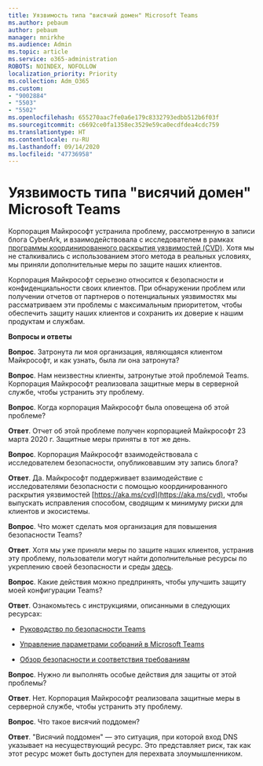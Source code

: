 ```yaml
---
title: Уязвимость типа "висячий домен" Microsoft Teams
ms.author: pebaum
author: pebaum
manager: mnirkhe
ms.audience: Admin
ms.topic: article
ms.service: o365-administration
ROBOTS: NOINDEX, NOFOLLOW
localization_priority: Priority
ms.collection: Adm_O365
ms.custom:
- "9002884"
- "5503"
- "5502"
ms.openlocfilehash: 655270aac7fe0a6e179c8332793edbb512b6f03f
ms.sourcegitcommit: c6692ce0fa1358ec3529e59ca0ecdfdea4cdc759
ms.translationtype: HT
ms.contentlocale: ru-RU
ms.lasthandoff: 09/14/2020
ms.locfileid: "47736958"
---
```

# <a name="microsoft-teams-dangling-domain-vulnerability"></a>Уязвимость типа "висячий домен" Microsoft Teams

Корпорация Майкрософт устранила проблему, рассмотренную в записи блога CyberArk, и взаимодействовала с исследователем в рамках [программы координированного раскрытия уязвимостей (CVD)](https://aka.ms/cvd). Хотя мы не сталкивались с использованием этого метода в реальных условиях, мы приняли дополнительные меры по защите наших клиентов.

Корпорация Майкрософт серьезно относится к безопасности и конфиденциальности своих клиентов. При обнаружении проблем или получении отчетов от партнеров о потенциальных уязвимостях мы рассматриваем эти проблемы с максимальным приоритетом, чтобы обеспечить защиту наших клиентов и сохранить их доверие к нашим продуктам и службам.

**Вопросы и ответы**

**Вопрос**. Затронута ли моя организация, являющаяся клиентом Майкрософт, и как узнать, была ли она затронута?

**Вопрос**. Нам неизвестны клиенты, затронутые этой проблемой Teams. Корпорация Майкрософт реализовала защитные меры в серверной службе, чтобы устранить эту проблему.

**Вопрос**. Когда корпорация Майкрософт была оповещена об этой проблеме?

**Ответ**. Отчет об этой проблеме получен корпорацией Майкрософт 23 марта 2020 г. Защитные меры приняты в тот же день.

**Вопрос**. Корпорация Майкрософт взаимодействовала с исследователем безопасности, опубликовавшим эту запись блога?

**Ответ**. Да. Майкрософт поддерживает взаимодействие с исследователями безопасности с помощью координированного раскрытия уязвимостей [https://aka.ms/cvd](https://aka.ms/cvd), чтобы выпускать исправления способом, сводящим к минимуму риски для клиентов и экосистемы.  

**Вопрос**. Что может сделать моя организация для повышения безопасности Teams?  

**Ответ**. Хотя мы уже приняли меры по защите наших клиентов, устранив эту проблему, пользователи могут найти дополнительные ресурсы по укреплению своей безопасности и среды [здесь](https://www.microsoft.com/microsoft-365/blog/2020/04/06/it-professionals-privacy-security-microsoft-teams/).  

**Вопрос**. Какие действия можно предпринять, чтобы улучшить защиту моей конфигурации Teams?

**Ответ**. Ознакомьтесь с инструкциями, описанными в следующих ресурсах: 

- [Руководство по безопасности Teams](https://docs.microsoft.com/microsoftteams/teams-security-guide)

- [Управление параметрами собраний в Microsoft Teams](https://docs.microsoft.com/microsoftteams/meeting-settings-in-teams)

- [Обзор безопасности и соответствия требованиям](https://docs.microsoft.com/microsoftteams/security-compliance-overview)

**Вопрос**. Нужно ли выполнять особые действия для защиты от этой проблемы?

**Ответ**. Нет. Корпорация Майкрософт реализовала защитные меры в серверной службе, чтобы устранить эту проблему.

**Вопрос**. Что такое висячий поддомен?

**Ответ**. "Висячий поддомен" — это ситуация, при которой вход DNS указывает на несуществующий ресурс.  Это представляет риск, так как этот ресурс может быть доступен для перехвата злоумышленником.
